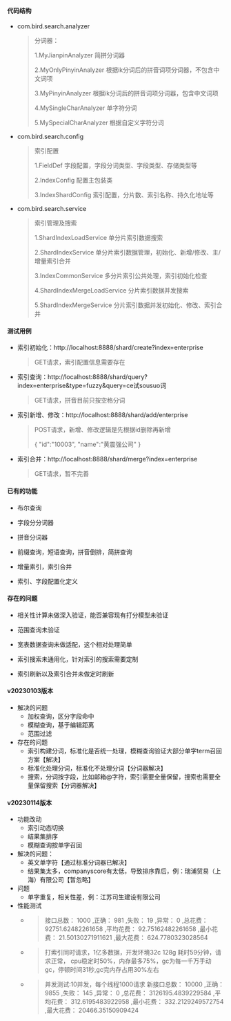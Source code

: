 #### 代码结构

- com.bird.search.analyzer

  > 分词器：
  >
  > 1.MyJianpinAnalyzer 简拼分词器
  >
  > 2.MyOnlyPinyinAnalyzer 根据ik分词后的拼音词项分词器，不包含中文词项
  >
  > 3.MyPinyinAnalyzer 根据ik分词后的拼音词项分词器，包含中文词项
  >
  > 4.MySingleCharAnalyzer 单字符分词
  >
  > 5.MySpecialCharAnalyzer 根据自定义字符分词

- com.bird.search.config

  > 索引配置
  >
  > 1.FieldDef 字段配置，字段分词类型、字段类型、存储类型等
  >
  > 2.IndexConfig 配置主包装类
  >
  > 3.IndexShardConfig 索引配置，分片数、索引名称、持久化地址等

- com.bird.search.service

  > 索引管理及搜索
  >
  > 1.ShardIndexLoadService 单分片索引数据搜索
  >
  > 2.ShardIndexService 单分片索引数据管理，初始化、新增/修改、主/增量索引合并
  >
  > 3.IndexCommonService 多分片索引公共处理，索引初始化检查
  >
  > 4.ShardIndexMergeLoadService 分片索引数据并发搜索
  >
  > 5.ShardIndexMergeService 分片索引数据并发初始化、修改、索引合并


#### 测试用例

- 索引初始化：http://localhost:8888/shard/create?index=enterprise

  > GET请求，索引配置信息需要存在


- 索引查询：http://localhost:8888/shard/query?index=enterprise&type=fuzzy&query=ce试sousuo词

  > GET请求，拼音目前只按空格分词

- 索引新增、修改：http://localhost:8888/shard/add/enterprise

  > POST请求，新增、修改逻辑是先根据id删除再新增
  >
  > {
  >  "id":"10003",
  >  "name":"黄震强公司"
  > }

- 索引合并：http://localhost:8888/shard/merge?index=enterprise

  > GET请求，暂不完善


#### 已有的功能

- 布尔查询

- 字段分分词器

- 拼音分词器

- 前缀查询，短语查询，拼音倒排，简拼查询

- 增量索引，索引合并

- 索引、字段配置化定义


#### 存在的问题

- 相关性计算未做深入验证，能否兼容现有打分模型未验证

- 范围查询未验证

- 宽表数据查询未做适配，这个相对处理简单

- 索引搜索未通用化，针对索引的搜索需要定制
- 索引刷新以及索引合并未做定时刷新

#### v20230103版本
* 解决的问题
  * 加权查询，区分字段命中
  * 模糊查询，基于编辑距离
  * 范围过滤
* 存在的问题
  * 索引构建分词，标准化是否统一处理，模糊查询验证大部分单字term召回方案【解决】
  * 标准化处理分词，标准化不处理分词【分词器解决】
  * 搜索，分词按字段，比如邮箱@字符，索引需要全量保留，搜索也需要全量保留搜索【分词器解决】

#### v20230114版本
* 功能改动
  * 索引动态切换
  * 结果集排序
  * 模糊查询按单字召回
* 解决的问题：
  * 英文单字符【通过标准分词器已解决】
  * 结果集太多，companyscore有太低，导致排序靠后，例：瑞浦贸易（上海）有限公司【暂忽略】
* 问题
  * 单字重复，相关性差，例：江苏司生建设有限公司
* 性能测试
  * > 接口总数： 1000 ,正确： 981 ,失败： 19 ,异常： 0 ,总花费： 92751.62482261658 ,平均花费： 92.75162482261658 ,最小花费： 21.50130271911621 ,最大花费： 624.7780323028564
  * > 打索引同时请求，1亿多数据，开发环境32c 128g 耗时59分钟，请求正常，
    > cpu稳定时50%，内存最多75%，gc为每一千万手动gc，停顿时间31秒,gc完内存占用30%左右
  * > 并发测试:10并发，每个线程1000请求
    > 新接口总数： 10000 ,正确： 9855 ,失败： 145 ,异常： 0 ,总花费： 3126195.4839229584 ,平均花费： 312.6195483922958 ,最小花费： 332.2129249572754 ,最大花费： 20466.35150909424
